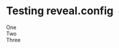 # Testing reveal.config

<div class="container">
    <div class="col">One</div>
    <div class="col">Two</div>
    <div class="col">Three</div>
</div>